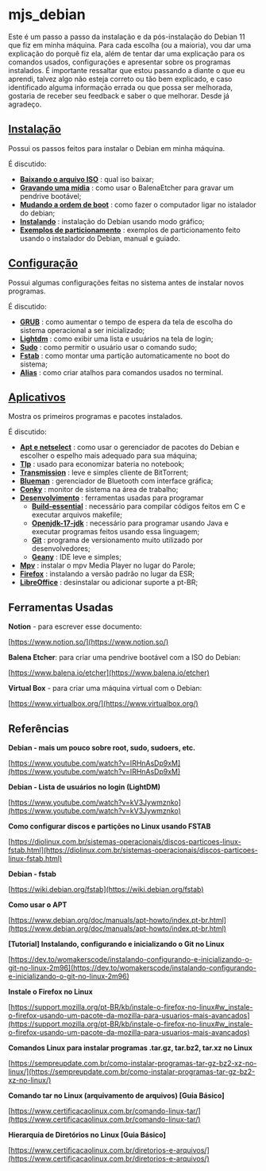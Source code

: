 # mjs_debian
Este é um passo a passo da instalação e da pós-instalação do Debian 11 que
 fiz em minha máquina. Para cada escolha (ou a maioria), vou dar uma explicação
 do porquê fiz ela, além de tentar dar uma explicação para os comandos usados,
 configurações e apresentar sobre os programas instalados. É importante
 ressaltar que estou passando a diante o que eu aprendi, talvez algo não
 esteja correto ou tão bem explicado, e caso identificado alguma informação
 errada ou que possa ser melhorada, gostaria de receber seu feedback e saber
 o que melhorar. Desde já agradeço.

## [Instalação](https://github.com/mutannejs/mjs_debian/tree/master/instalacao)
Possui os passos feitos para instalar o Debian em minha máquina.

É discutido:

- [**Baixando o arquivo ISO**](https://github.com/mutannejs/mjs_debian/tree/master/instalacao#baixando-o-arquivo-iso) : qual iso baixar;
- [**Gravando uma mídia**](https://github.com/mutannejs/mjs_debian/tree/master/instalacao#gravando-uma-m%C3%ADdia) : como usar o BalenaEtcher para gravar um pendrive bootável;
- [**Mudando a ordem de boot**](https://github.com/mutannejs/mjs_debian/tree/master/instalacao#mudando-a-ordem-de-boot) : como fazer o computador ligar no istalador do debian;
- [**Instalando**](https://github.com/mutannejs/mjs_debian/tree/master/instalacao#instalando) : instalação do Debian usando modo gráfico;
- [**Exemplos de particionamento**](https://github.com/mutannejs/mjs_debian/tree/master/instalacao#exemplos-de-particionamento) : exemplos de particionamento feito usando o instalador do Debian, manual e guiado.

## [Configuração](https://github.com/mutannejs/mjs_debian/tree/master/configuracao)
Possui algumas configurações feitas no sistema antes de instalar novos programas.

É discutido:

- [**GRUB**](https://github.com/mutannejs/mjs_debian/tree/master/configuracao#grub) : como aumentar o tempo de espera da tela de escolha do sistema operacional a ser inicializado;
- [**Lightdm**](https://github.com/mutannejs/mjs_debian/tree/master/configuracao#lightdm) : como exibir uma lista e usuários na tela de login;
- [**Sudo**](https://github.com/mutannejs/mjs_debian/tree/master/configuracao#sudo) : como permitir o usuário usar o comando sudo;
- [**Fstab**](https://github.com/mutannejs/mjs_debian/tree/master/configuracao#fstab) : como montar uma partição automaticamente no boot do sistema;
- [**Alias**](https://github.com/mutannejs/mjs_debian/tree/master/configuracao#alias) : como criar atalhos para comandos usados no terminal.

## [Aplicativos](https://github.com/mutannejs/mjs_debian/tree/master/aplicativos)
Mostra os primeiros programas e pacotes instalados.

É discutido:

- [**Apt e netselect**](https://github.com/mutannejs/mjs_debian/tree/master/aplicativos#apt-e-netselect) : como usar o gerenciador de pacotes do Debian e escolher o espelho mais adequado para sua máquina;
- [**Tlp**](https://github.com/mutannejs/mjs_debian/tree/master/aplicativos#tlp) : usado para economizar bateria no notebook;
- [**Transmission**](https://github.com/mutannejs/mjs_debian/tree/master/aplicativos#transmission) : leve e simples cliente de BitTorrent;
- [**Blueman**](https://github.com/mutannejs/mjs_debian/tree/master/aplicativos#blueman) : gerenciador de Bluetooth com interface gráfica;
- [**Conky**](https://github.com/mutannejs/mjs_debian/tree/master/aplicativos#conky) : monitor de sistema na área de trabalho;
- [**Desenvolvimento**](https://github.com/mutannejs/mjs_debian/tree/master/aplicativos#desenvolvimento) : ferramentas usadas para programar
	- [**Build-essential**](https://github.com/mutannejs/mjs_debian/tree/master/aplicativos#build-essential) : necessário para compilar códigos feitos em C e executar arquivos makefile;
	- [**Openjdk-17-jdk**](https://github.com/mutannejs/mjs_debian/tree/master/aplicativos#openjdk-17-jdk) : necessário para programar usando Java e executar programas feitos usando essa linguagem;
	- [**Git**](https://github.com/mutannejs/mjs_debian/tree/master/aplicativos#git) : programa de versionamento muito utilizado por desenvolvedores;
	- [**Geany**](https://github.com/mutannejs/mjs_debian/tree/master/aplicativos#geany) : IDE leve e simples;
- [**Mpv**](https://github.com/mutannejs/mjs_debian/tree/master/aplicativos#mpv) : instalar o mpv Media Player no lugar do Parole;
- [**Firefox**](https://github.com/mutannejs/mjs_debian/tree/master/aplicativos#firefox) : instalando a versão padrão no lugar da ESR;
- [**LibreOffice**](https://github.com/mutannejs/mjs_debian/tree/master/aplicativos#libreoffice) : desinstalar ou adicionar suporte a pt-BR;

## Ferramentas Usadas
**Notion** - para escrever esse documento:

[https://www.notion.so/](https://www.notion.so/)

**Balena Etcher**: para criar uma pendrive bootável com a ISO do Debian:

[https://www.balena.io/etcher](https://www.balena.io/etcher)

**Virtual Box** - para criar uma máquina virtual com o Debian:

[https://www.virtualbox.org/](https://www.virtualbox.org/)

## Referências

**Debian - mais um pouco sobre root, sudo, sudoers, etc.**

[https://www.youtube.com/watch?v=IRHnAsDp9xM](https://www.youtube.com/watch?v=IRHnAsDp9xM)

**Debian - Lista de usuários no login (LightDM)**

[https://www.youtube.com/watch?v=kV3Jywmznko](https://www.youtube.com/watch?v=kV3Jywmznko)

**Como configurar discos e partições no Linux usando FSTAB**

[https://diolinux.com.br/sistemas-operacionais/discos-particoes-linux-fstab.html](https://diolinux.com.br/sistemas-operacionais/discos-particoes-linux-fstab.html)

**Debian - fstab**

[https://wiki.debian.org/fstab](https://wiki.debian.org/fstab)

**Como usar o APT**

[https://www.debian.org/doc/manuals/apt-howto/index.pt-br.html](https://www.debian.org/doc/manuals/apt-howto/index.pt-br.html)

**[Tutorial] Instalando, configurando e inicializando o Git no Linux**

[https://dev.to/womakerscode/instalando-configurando-e-inicializando-o-git-no-linux-2m96](https://dev.to/womakerscode/instalando-configurando-e-inicializando-o-git-no-linux-2m96)

**Instale o Firefox no Linux**

[https://support.mozilla.org/pt-BR/kb/instale-o-firefox-no-linux#w_instale-o-firefox-usando-um-pacote-da-mozilla-para-usuarios-mais-avancados](https://support.mozilla.org/pt-BR/kb/instale-o-firefox-no-linux#w_instale-o-firefox-usando-um-pacote-da-mozilla-para-usuarios-mais-avancados)

**Comandos Linux para instalar programas .tar.gz, tar.bz2, tar.xz no Linux**

[https://sempreupdate.com.br/como-instalar-programas-tar-gz-bz2-xz-no-linux/](https://sempreupdate.com.br/como-instalar-programas-tar-gz-bz2-xz-no-linux/)

**Comando tar no Linux (arquivamento de arquivos) [Guia Básico]**

[https://www.certificacaolinux.com.br/comando-linux-tar/](https://www.certificacaolinux.com.br/comando-linux-tar/)

**Hierarquia de Diretórios no Linux [Guia Básico]**

[https://www.certificacaolinux.com.br/diretorios-e-arquivos/](https://www.certificacaolinux.com.br/diretorios-e-arquivos/)

